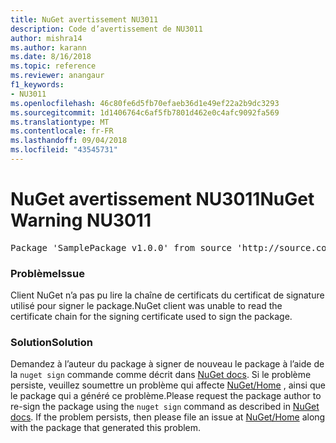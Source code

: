 ```yaml
---
title: NuGet avertissement NU3011
description: Code d’avertissement de NU3011
author: mishra14
ms.author: karann
ms.date: 8/16/2018
ms.topic: reference
ms.reviewer: anangaur
f1_keywords:
- NU3011
ms.openlocfilehash: 46c80fe6d5fb70efaeb36d1e49ef22a2b9dc3293
ms.sourcegitcommit: 1d1406764c6af5fb7801d462e0c4afc9092fa569
ms.translationtype: MT
ms.contentlocale: fr-FR
ms.lasthandoff: 09/04/2018
ms.locfileid: "43545731"
---
```

# <a name="nuget-warning-nu3011"></a><span data-ttu-id="bf0af-103">NuGet avertissement NU3011</span><span class="sxs-lookup"><span data-stu-id="bf0af-103">NuGet Warning NU3011</span></span>

<pre>Package 'SamplePackage v1.0.0' from source 'http://source.com/index.json': The primary signature is invalid.</pre>

### <a name="issue"></a><span data-ttu-id="bf0af-104">Problème</span><span class="sxs-lookup"><span data-stu-id="bf0af-104">Issue</span></span>

<span data-ttu-id="bf0af-105">Client NuGet n’a pas pu lire la chaîne de certificats du certificat de signature utilisé pour signer le package.</span><span class="sxs-lookup"><span data-stu-id="bf0af-105">NuGet client was unable to read the certificate chain for the signing certificate used to sign the package.</span></span>


### <a name="solution"></a><span data-ttu-id="bf0af-106">Solution</span><span class="sxs-lookup"><span data-stu-id="bf0af-106">Solution</span></span>

<span data-ttu-id="bf0af-107">Demandez à l’auteur du package à signer de nouveau le package à l’aide de la `nuget sign` commande comme décrit dans [NuGet docs](https://docs.microsoft.com/en-us/nuget/create-packages/sign-a-package). Si le problème persiste, veuillez soumettre un problème qui affecte [NuGet/Home](https://github.com/NuGet/Home/issues) , ainsi que le package qui a généré ce problème.</span><span class="sxs-lookup"><span data-stu-id="bf0af-107">Please request the package author to re-sign the package using the `nuget sign` command as described in [NuGet docs](https://docs.microsoft.com/en-us/nuget/create-packages/sign-a-package). If the problem persists, then please file an issue at [NuGet/Home](https://github.com/NuGet/Home/issues) along with the package that generated this problem.</span></span>


